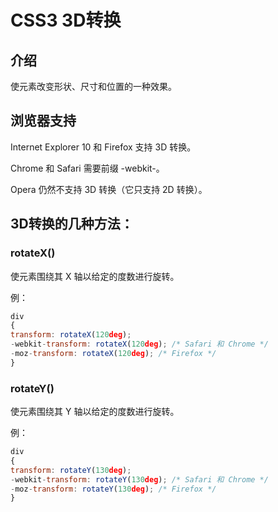 # CSS3 3D转换

## 介绍

使元素改变形状、尺寸和位置的一种效果。

## 浏览器支持

Internet Explorer 10 和 Firefox 支持 3D 转换。

Chrome 和 Safari 需要前缀 -webkit-。

Opera 仍然不支持 3D 转换（它只支持 2D 转换）。

## 3D转换的几种方法：

### rotateX()

使元素围绕其 X 轴以给定的度数进行旋转。

例：

```javascript
div
{
transform: rotateX(120deg);
-webkit-transform: rotateX(120deg); /* Safari 和 Chrome */
-moz-transform: rotateX(120deg); /* Firefox */
}
```

### rotateY()

使元素围绕其 Y 轴以给定的度数进行旋转。

例：

```javascript
div
{
transform: rotateY(130deg);
-webkit-transform: rotateY(130deg); /* Safari 和 Chrome */
-moz-transform: rotateY(130deg); /* Firefox */
}
```